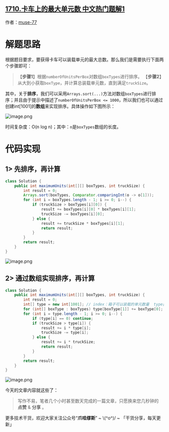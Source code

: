 ## [1710.卡车上的最大单元数 中文热门题解1](https://leetcode.cn/problems/maximum-units-on-a-truck/solutions/100000/zhua-wa-mou-si-by-muse-77-mttj)

作者：[muse-77](https://leetcode.cn/u/muse-77)
# 解题思路
根据题目要求，要获得卡车可以装载单元的最大总数。那么我们是需要执行下面两个步骤即可：
> 【**步骤1**】根据`numberOfUnitsPerBox`对数组`boxTypes`进行排序。
> 【**步骤2**】从大到小获取`boxType`，并计算总装载单元数，直到满足`truckSize`。

其中，关于**排序**，我们可以采用`Arrays.sort(...)`方法对数组`boxTypes`进行排序；并且由于提示中描述了`numberOfUnitsPerBox <= 1000`，所以我们也可以通过创建int[1001]的**数组**来实现排序。具体操作如下图所示：

![image.png](https://pic.leetcode.cn/1668469312-Dxfksm-image.png)

时间复杂度：O(n log n)；其中：`n`是`boxTypes`数组的长度。

# 代码实现
## 1> 先排序，再计算
```java
class Solution {
    public int maximumUnits(int[][] boxTypes, int truckSize) {
        int result = 0;
        Arrays.sort(boxTypes, Comparator.comparingInt(o -> o[1]));
        for (int i = boxTypes.length - 1; i >= 0; i--) {
            if (truckSize > boxTypes[i][0]) {
                result += boxTypes[i][0] * boxTypes[i][1];
                truckSize -= boxTypes[i][0];
            } else {
                result += truckSize * boxTypes[i][1];
                return result;
            }
        }
        return result;
    }
}
```

![image.png](https://pic.leetcode.cn/1668469329-dAmZkK-image.png)

## 2> 通过数组实现排序，再计算
```java
class Solution {
    public int maximumUnits(int[][] boxTypes, int truckSize) {
        int result = 0;
        int[] type = new int[1001]; // index：箱子可以装载的单元数量  type[index]：index类型的箱子的数量
        for (int[] boxType : boxTypes) type[boxType[1]] += boxType[0];
        for (int i = type.length - 1; i >= 0; i--) {
            if (type[i] == 0) continue;
            if (truckSize > type[i]) {
                result += i * type[i];
                truckSize -= type[i];
            } else {
                result += i * truckSize;
                return result;
            }
        }
        return result;
    }
}
```

![image.png](https://pic.leetcode.cn/1668469337-hVBVLS-image.png)

今天的文章内容就这些了：

> 写作不易，笔者几个小时甚至数天完成的一篇文章，只愿换来您几秒钟的 **点赞** & **分享** 。

更多技术干货，欢迎大家关注公众号“**爪哇缪斯**” ~ \\(^o^)/ ~ 「干货分享，每天更新」

